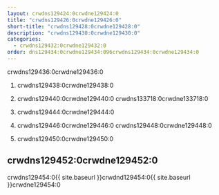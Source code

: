 ```yaml
---
layout: crwdns129424:0crwdne129424:0
title: "crwdns129426:0crwdne129426:0"
short-title: "crwdns129428:0crwdne129428:0"
description: "crwdns129430:0crwdne129430:0"
categories:
  - crwdns129432:0crwdne129432:0
order: dns129434:0crwdne129434:096crwdns129434:0crwdne129434:0
---
```

crwdns129436:0crwdne129436:0

1. crwdns129438:0crwdne129438:0

2. crwdns129440:0crwdne129440:0 crwdns133718:0crwdne133718:0

3. crwdns129444:0crwdne129444:0

4. crwdns129446:0crwdne129446:0 crwdns129448:0crwdne129448:0

5. crwdns129450:0crwdne129450:0

## crwdns129452:0crwdne129452:0

crwdns129454:0{{ site.baseurl }}crwdnd129454:0{{ site.baseurl }}crwdne129454:0